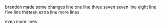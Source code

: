 brandon made some changes
line one
line three
seven seven
line eight
line five
line thirteen
extra line
more lines

even more lines

